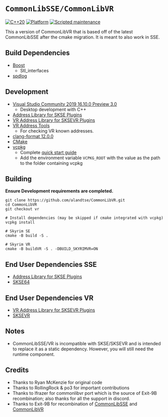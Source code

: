 # `CommonLibSSE/CommonLibVR`
[![C++20](https://img.shields.io/static/v1?label=standard&message=C%2B%2B20&color=blue&logo=c%2B%2B&&logoColor=white&style=flat)](https://en.cppreference.com/w/cpp/compiler_support)
[![Platform](https://img.shields.io/static/v1?label=platform&message=windows&color=dimgray&style=flat)](#)
[![Scripted maintenance](https://github.com/alandtse/CommonLibVR/actions/workflows/maintenance.yml/badge.svg?branch=vr)](https://github.com/alandtse/CommonLibVR/actions/workflows/maintenance.yml)

This a version of CommonLibVR that is based off of the latest CommonLibSSE after the cmake migration. It is meant to also work in SSE.
## Build Dependencies
* [Boost](https://www.boost.org/)
	* Stl_interfaces
* [spdlog](https://github.com/gabime/spdlog)

## Development
* [Visual Studio Community 2019 16.10.0 Preview 3.0](https://visualstudio.microsoft.com/vs/preview/)
	* Desktop development with C++
* [Address Library for SKSE Plugins](https://www.nexusmods.com/skyrimspecialedition/mods/32444)
* [VR Address Library for SKSEVR Plugins](https://www.nexusmods.com/skyrimspecialedition/mods/58101)
* [VR Address Tools](https://github.com/alandtse/vr_address_tools)
	* For checking VR known addresses. 
* [clang-format 12.0.0](https://github.com/llvm/llvm-project/releases)
* [CMake](https://cmake.org/)
* [vcpkg](https://github.com/microsoft/vcpkg)
	* Complete [quick start guide](https://github.com/microsoft/vcpkg#quick-start-windows)
	* Add the environment variable `VCPKG_ROOT` with the value as the path to the folder containing vcpkg

## Building

**Ensure Development requirements are completed.**
```
git clone https://github.com/alandtse/CommonLibVR.git
cd CommonLibVR
git checkout vr

# Install dependencies (may be skipped if cmake integrated with vcpkg)
vcpkg install

# Skyrim SE
cmake -B build -S .

# Skyrim VR
cmake -B buildVR -S . -DBUILD_SKYRIMVR=ON
```

## End User Dependencies SSE
* [Address Library for SKSE Plugins](https://www.nexusmods.com/skyrimspecialedition/mods/32444)
* [SKSE64](https://skse.silverlock.org/)

## End User Dependencies VR
* [VR Address Library for SKSEVR Plugins](https://www.nexusmods.com/skyrimspecialedition/mods/58101)
* [SKSEVR](https://skse.silverlock.org/)

## Notes
* CommonLibSSE/VR is incompatible with SKSE/SKSEVR and is intended to replace it as a static dependency. However, you will still need the runtime component.

## Credits
* Thanks to Ryan McKenzie for original code
* Thanks to RollingRock & po3 for important contributions
* Thanks to lfrazer for commonlibvr port which is the source of Exit-9B recombination; also thanks for all the support in discord.
* Thanks to Exit-9B for recombination of [CommonLibSSE](https://github.com/Ryan-rsm-McKenzie/CommonLibSSE) and [CommonLibVR](https://github.com/lfrazer/CommonLibVR)
